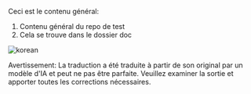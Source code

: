 Ceci est le contenu général:
1. Contenu général du repo de test
2. Cela se trouve dans le dossier doc

![korean](./translated_images/korean.e3ddbb43b5c695f172d9a0427fc21760a0cbb2d3c78b0cc695ab3fc9dcd046ad.fr.png)


Avertissement: La traduction a été traduite à partir de son original par un modèle d'IA et peut ne pas être parfaite. Veuillez examiner la sortie et apporter toutes les corrections nécessaires.